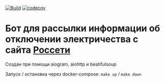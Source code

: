 [![Build](https://github.com/condensedtea/electricity_outage_bot/actions/workflows/.github/workflows/build.yml/badge.svg)](https://github.com/condensedtea/electricity_outage_bot/actions?query=Build)
[![codecov](https://codecov.io/gh/CondensedTea/electricity_outage_bot/branch/master/graph/badge.svg?token=o7b9dVb7j0)](https://codecov.io/gh/CondensedTea/electricity_outage_bot)
# Бот для рассылки информации об отключении электричества с сайта [Россети](https://www.mrsk-cp.ru/)

Создан при помощи aiogram, aiohttp и beatifulsoup

Запуск / остановка через docker-compose: `make up` / `make down`